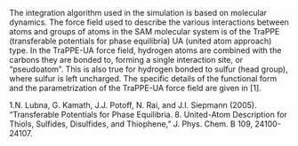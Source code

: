 
The integration algorithm used in the simulation is based on molecular dynamics.  The force field used to describe the various interactions between atoms and groups of atoms in the SAM molecular system is of the TraPPE (transferable potentials for phase equilibria) UA (united atom approach) type.  In the TraPPE-UA force field, hydrogen atoms are combined with the carbons they are bonded to, forming a single interaction site, or “pseudoatom”. This is also true for hydrogen bonded to sulfur (head group), where sulfur is left uncharged. The specific details of the functional form and the parametrization of the TraPPE-UA force field are given in [1]. 



1.N. Lubna, G. Kamath, J.J. Potoff, N. Rai, and J.I. Siepmann (2005). “Transferable Potentials for Phase Equilibria. 8. United-Atom Description for Thiols, Sulfides, Disulfides, and Thiophene,” J. Phys. Chem. B 109, 24100-24107.